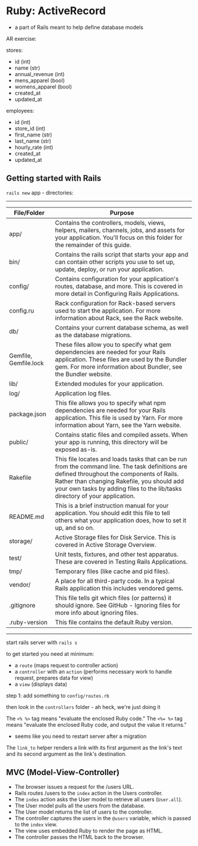 # Ruby: ActiveRecord

- a part of Rails meant to help define database models

AR exercise:

stores:

- id (int)
- name (str)
- annual_revenue (int)
- mens_apparel (bool)
- womens_apparel (bool)
- created_at
- updated_at 

employees:

- id (int)
- store_id (int)
- first_name (str)
- last_name (str)
- hourly_rate (int)
- created_at
- updated_at 

## Getting started with Rails

`rails new` app - directories:

---
| File/Folder | Purpose |
| --- | --- |
| app/| Contains the controllers, models, views, helpers, mailers, channels, jobs, and assets for your application. You'll focus on this folder for the remainder of this guide. |
| bin/ | Contains the rails script that starts your app and can contain other scripts you use to set up, update, deploy, or run your application.
| config/ | Contains configuration for your application's routes, database, and more. This is covered in more detail in Configuring Rails Applications. |
| config.ru | Rack configuration for Rack-based servers used to start the application. For more information about Rack, see the Rack website. |
| db/ | Contains your current database schema, as well as the database migrations. |
| Gemfile, Gemfile.lock | These files allow you to specify what gem dependencies are needed for your Rails application. These files are used by the Bundler gem. For more information about Bundler, see the Bundler website. |
| lib/ | Extended modules for your application. |
| log/ | Application log files. |
| package.json | This file allows you to specify what npm dependencies are needed for your Rails application. This file is used by Yarn. For more information about Yarn, see the Yarn website. |
| public/ | Contains static files and compiled assets. When your app is running, this directory will be exposed as-is. |
| Rakefile | This file locates and loads tasks that can be run from the command line. The task definitions are defined throughout the components of Rails. Rather than changing Rakefile, you should add your own tasks by adding files to the lib/tasks directory of your application. |
| README.md | This is a brief instruction manual for your application. You should edit this file to tell others what your application does, how to set it up, and so on. |
| storage/ | Active Storage files for Disk Service. This is covered in Active Storage Overview. |
| test/ | Unit tests, fixtures, and other test apparatus. These are covered in Testing Rails Applications. |
| tmp/ | Temporary files (like cache and pid files). |
| vendor/ | A place for all third-party code. In a typical Rails application this includes vendored gems. |
| .gitignore | This file tells git which files (or patterns) it should ignore. See GitHub - Ignoring files for more info about ignoring files. |
| .ruby-version | This file contains the default Ruby version. |
---

start rails server with `rails s`

to get started you need at minimum: 
- a `route` (maps request to controller action)
- a `controller` with an `action` (performs necessary work to handle request, prepares data for view)
- a `view` (displays data)

step 1: add something to `config/routes.rb`

then look in the `controllers` folder - ah heck, we're just doing it

The `<% %>` tag means "evaluate the enclosed Ruby code." The `<%= %>` tag means "evaluate the enclosed Ruby code, and output the value it returns."

- seems like you need to restart server after a migration

The `link_to` helper renders a link with its first argument as the link's text and its second argument as the link's destination.

## MVC (Model-View-Controller)

- The browser issues a request for the /users URL.
- Rails routes /users to the `index` action in the Users controller.
- The `index` action asks the User model to retrieve all users (`User.all`).
- The User model pulls all the users from the database.
- The User model returns the list of users to the controller.
- The controller captures the users in the `@users` variable, which is passed to the `index` view.
- The view uses embedded Ruby to render the page as HTML.
- The controller passes the HTML back to the browser.